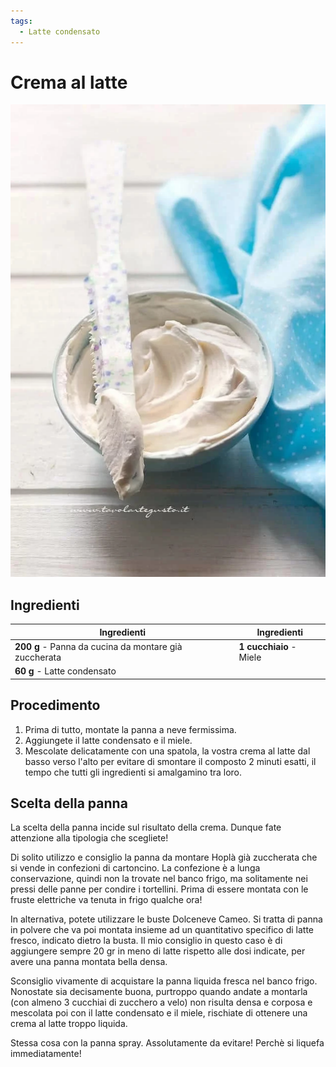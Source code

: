 ```yaml
---
tags:
  - Latte condensato
---
```

# Crema al latte

![](../img/Crema-al-latte.webp)

## Ingredienti

| Ingredienti                  | Ingredienti             |
| ---------------------------- | ----------------------- |
| **200 g** - Panna da cucina da montare già zuccherata | **1 cucchiaio** - Miele |
| **60 g** - Latte condensato | |

## Procedimento

1. Prima di tutto, montate la panna a neve fermissima.
1. Aggiungete il latte condensato e il miele.
1. Mescolate delicatamente con una spatola, la vostra crema al latte dal basso verso l'alto per evitare di smontare il composto 2 minuti esatti, il tempo che tutti gli ingredienti si amalgamino tra loro.

## Scelta della panna

La scelta della panna incide sul risultato della crema. Dunque fate attenzione alla tipologia che scegliete! 

Di solito utilizzo e consiglio la panna da montare Hoplà già zuccherata che si vende in confezioni di cartoncino. La confezione è a lunga conservazione, quindi non la trovate nel banco frigo, ma solitamente nei pressi delle panne per condire i tortellini. Prima di essere montata con le fruste elettriche va tenuta in frigo qualche ora! 

In alternativa, potete utilizzare le buste Dolceneve Cameo. Si tratta di panna in polvere che va poi montata insieme ad un quantitativo specifico di latte fresco, indicato dietro la busta. Il mio consiglio in questo caso è di aggiungere sempre 20 gr in meno di latte rispetto alle dosi indicate, per avere una panna montata bella densa. 

Sconsiglio vivamente di acquistare la panna liquida fresca nel banco frigo. Nonostate sia decisamente buona, purtroppo quando andate a montarla (con almeno 3 cucchiai di zucchero a velo) non risulta densa e corposa e mescolata poi con il latte condensato e il miele, rischiate di ottenere una crema al latte troppo liquida. 

Stessa cosa con la panna spray. Assolutamente da evitare! Perchè si liquefa immediatamente!
